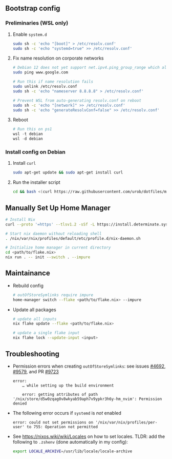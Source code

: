 ## Bootstrap config

### Preliminaries (WSL only)

1. Enable `system.d`

    ```sh
    sudo sh -c 'echo "[boot]" > /etc/resolv.conf'
    sudo sh -c 'echo "systemd=true" >> /etc/resolv.conf'
    ```

2. Fix name resolution on corporate networks

    ```sh
    # Debian 12 does not yet support net.ipv4.ping_group_range which allows non-root pings
    sudo ping www.google.com

    # Run this if name resolution fails
    sudo unlink /etc/resolv.conf
    sudo sh -c 'echo "nameserver 8.8.8.8" > /etc/resolv.conf'

    # Prevent WSL from auto-generating resolv.conf on reboot
    sudo sh -c 'echo "[network]" >> /etc/resolv.conf'
    sudo sh -c 'echo "generateResolvConf=false" >> /etc/resolv.conf'
    ```

3. Reboot

    ```ps1
    # Run this on ps1
    wsl -t debian
    wsl -d debian
    ```

### Install config on Debian

1. Install `curl`

    ```sh
    sudo apt-get update && sudo apt-get install curl
    ```

2. Run the installer script

    ```sh
    cd && bash <(curl https://raw.githubusercontent.com/urob/dotfiles/main/bootstrap.sh)
    ```

## Manually Set Up Home Manager

```sh
# Install Nix
curl --proto '=https' --tlsv1.2 -sSf -L https://install.determinate.systems/nix | sh -s -- install

# Start nix daemon without reloading shell
. /nix/var/nix/profiles/default/etc/profile.d/nix-daemon.sh

# Initialize home manager in current directory
cd <path/to/flake.nix>
nix run . -- init --switch . --impure
```

## Maintainance

- Rebuild config

    ```sh
    # outOfStoreSymlinks require impure
    home-manager switch --flake <path/to/flake.nix> --impure
    ```

- Update all packages

    ```sh
    # update all inputs
    nix flake update --flake <path/to/flake.nix>

    # update a single flake input
    nix flake lock --update-input <input>
    ```

## Troubleshooting

- Permission errors when creating `outOfStoreSymlinks`: see issues [#4692](https://github.com/nix-community/home-manager/issues/4692), [#9579](https://github.com/NixOS/nix/issues/9579), and PR [#9723](https://github.com/NixOS/nix/pull/9723)

    ```
    error:
        … while setting up the build environment

        error: getting attributes of path '/nix/store/d5w0zqag0v8wkyab59aph7v9ypkr3h6y-hm_nvim': Permission denied
    ```

- The following error occurs if `systemd` is _not_ enabled

    ```
    error: could not set permissions on '/nix/var/nix/profiles/per-user' to 755: Operation not permitted
    ```

- See https://nixos.wiki/wiki/Locales on how to set locales. TLDR: add the following to `.zshenv` (done automatically in my config):

    ```sh
    export LOCALE_ARCHIVE=/usr/lib/locale/locale-archive
    ```

